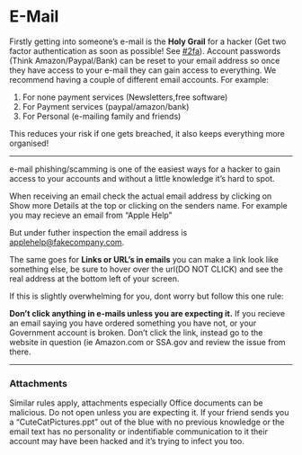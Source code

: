 # **E-Mail**

Firstly getting into someone’s e-mail is the **Holy Grail** for a hacker \(Get two factor authentication as soon as possible! See [\#2fa](/two-factor-authentication-2fa.md)\). Account passwords \(Think Amazon/Paypal/Bank\) can be reset to your email address so once they have access to your e-mail they can gain access to everything. We recommend having a couple of different email accounts. For example:

1. For none payment services \(Newsletters,free software\)
2. For Payment services \(paypal/amazon/bank\)
3. For Personal \(e-mailing family and friends\)

This reduces your risk if one gets breached, it also keeps everything more organised!

---

e-mail phishing/scamming is one of the easiest ways for a hacker to gain access to your accounts and without a little knowledge it’s hard to spot.

When receiving an email check the actual email address by clicking on Show more Details at the top or clicking on the senders name. For example you may recieve an email from “Apple Help”

But under futher inspection the email address is applehelp@fakecompany.com.

The same goes for **Links or URL’s in emails** you can make a link look like something else, be sure to hover over the url\(DO NOT CLICK\) and see the real address at the bottom left of your screen.

If this is slightly overwhelming for you, dont worry but follow this one rule:

**Don’t click anything in e-mails unless you are expecting it.** If you recieve an email saying you have ordered something you have not, or your Government account is broken. Don’t click the link, instead go to the website in question \(ie Amazon.com or SSA.gov and review the issue from there.

---

### Attachments

Similar rules apply, attachments especially Office documents can be malicious. Do not open unless you are expecting it. If your friend sends you a “CuteCatPictures.ppt” out of the blue with no previous knowledge or the email text has no personality or indentifiable communication to it their account may have been hacked and it’s trying to infect you too.


